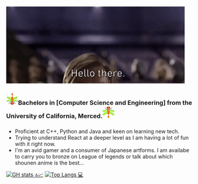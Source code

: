 ![](hello.gif)    
### ![alt text](https://github.com/bpurkuti/Acrid-Dragonfly/blob/master/gameSprites/down2.png)Bachelors in [Computer Science and Engineering] from the University of California, Merced.![alt text](https://github.com/bpurkuti/Acrid-Dragonfly/blob/master/up1.png)
### 
- Proficient at C++, Python and Java and keen on learning new tech. 
- Trying to understand React at a deeper level as I am having a lot of fun with it right now.
- I'm an avid gamer and a consumer of Japanese artforms. I am availabe to carry you to bronze on League of legends or talk about which shounen anime is the best...  

[![GH stats 🔝📈](https://github-readme-stats.vercel.app/api?username=bpurkuti&hide=stars&count_private=true&show_icons=true&theme=tokyonight&line_height=33&hide_rank=false)](https://github.com/bpurkuti?tab=repositories&q=&type=public&language=) [![Top Langs 💻](https://github-readme-stats.vercel.app/api/top-langs/?username=bpurkuti&langs_count=8&count_private=true&theme=onedark&line_height=30&exclude_repo=Calculator&hide=nesC,C,Css,&layout=compact)](https://github.com/bpurkuti?tab=repositories&q=&type=source&language=)
